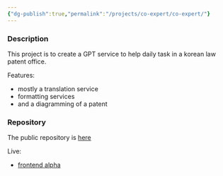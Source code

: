 ```yaml
---
{"dg-publish":true,"permalink":"/projects/co-expert/co-expert/"}
---
```


### Description

This project is to create a GPT service to help daily task in a korean law patent office.

Features:
- mostly a translation service
- formatting services
- and a diagramming of a patent

### Repository

The public repository is [here](https://github.com/vikyw89/CoEXPERT)

Live:
- [frontend alpha](https://co-expert.vercel.app)
